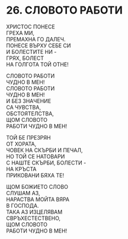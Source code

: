 # 26. СЛОВОТО РАБОТИ  
  
ХРИСТОС ПОНЕСЕ  
ГРЕХА МИ,  
ПРЕМАХНА ГО ДАЛЕЧ.  
ПОНЕСЕ ВЪРХУ СЕБЕ СИ  
И БОЛЕСТИТЕ НИ -  
ГРЯХ, БОЛЕСТ  
НА ГОЛГОТА ТОЙ ОТНЕ!  
  
СЛОВОТО РАБОТИ  
ЧУДНО В МЕН!  
СЛОВОТО РАБОТИ  
ЧУДНО В МЕН!  
И БЕЗ ЗНАЧЕНИЕ  
СА ЧУВСТВА,  
ОБСТОЯТЕЛСТВА,  
ЩОМ СЛОВОТО  
РАБОТИ ЧУДНО В МЕН!  
  
ТОЙ БЕ ПРЕЗРЯН  
ОТ ХОРАТА,  
ЧОВЕК НА СКЪРБИ И ПЕЧАЛ,  
НО ТОЙ СЕ НАТОВАРИ  
С НАШТЕ СКЪРБИ, БОЛЕСТИ -  
НА КРЪСТА  
ПРИКОВАНИ БЯХА ТЕ!  
  
ЩОМ БОЖИЕТО СЛОВО  
СЛУШАМ АЗ,  
НАРАСТВА МОЙТА ВЯРА  
В ГОСПОДА.  
ТАКА АЗ ИЗЦЕЛЯВАМ  
СВРЪХЕСТЕСТВЕНО,  
ЩОМ СЛОВОТО  
РАБОТИ ЧУДНО В МЕН!  
  